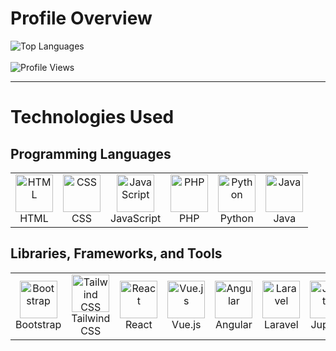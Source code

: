 # Profile Overview

![Top Languages](https://github-readme-stats.vercel.app/api/top-langs/?username=percivalyan&theme=dark&layout=compact&card_width=500&langs_count=10)
<br><br>
![Profile Views](https://komarev.com/ghpvc/?username=percivalyan&label=Profile%20Views&color=0e75b6&style=flat)

---

# Technologies Used

## Programming Languages
<table>
  <tr>
    <td align="center"><img src="https://upload.wikimedia.org/wikipedia/commons/6/61/HTML5_logo_and_wordmark.svg" alt="HTML" width="60"/><br>HTML</td>
    <td align="center"><img src="https://upload.wikimedia.org/wikipedia/commons/thumb/d/d5/CSS3_logo_and_wordmark.svg/800px-CSS3_logo_and_wordmark.svg.png" alt="CSS" width="60"/><br>CSS</td>
    <td align="center"><img src="https://upload.wikimedia.org/wikipedia/commons/6/6a/JavaScript-logo.png" alt="JavaScript" width="60"/><br>JavaScript</td>
    <td align="center"><img src="https://upload.wikimedia.org/wikipedia/commons/thumb/2/27/PHP-logo.svg/1920px-PHP-logo.svg.png" alt="PHP" width="60"/><br>PHP</td>
    <td align="center"><img src="https://upload.wikimedia.org/wikipedia/commons/c/c3/Python-logo-notext.svg" alt="Python" width="60"/><br>Python</td>
    <td align="center"><img src="https://upload.wikimedia.org/wikipedia/en/3/30/Java_programming_language_logo.svg" alt="Java" width="60"/><br>Java</td>
  </tr>
</table>

## Libraries, Frameworks, and Tools
<table>
  <tr>
    <td align="center"><img src="https://upload.wikimedia.org/wikipedia/commons/b/b2/Bootstrap_logo.svg" alt="Bootstrap" width="60"/><br>Bootstrap</td>
    <td align="center"><img src="https://upload.wikimedia.org/wikipedia/commons/thumb/9/95/Tailwind_CSS_logo.svg/1920px-Tailwind_CSS_logo.svg.png" alt="Tailwind CSS" width="60"/><br>Tailwind CSS</td>
    <td align="center"><img src="https://upload.wikimedia.org/wikipedia/commons/a/a7/React-icon.svg" alt="React" width="60"/><br>React</td>
    <td align="center"><img src="https://upload.wikimedia.org/wikipedia/commons/thumb/9/95/Vue.js_Logo_2.svg/1024px-Vue.js_Logo_2.svg.png" alt="Vue.js" width="60"/><br>Vue.js</td>
    <td align="center"><img src="https://upload.wikimedia.org/wikipedia/commons/c/cf/Angular_full_color_logo.svg" alt="Angular" width="60"/><br>Angular</td>
    <td align="center"><img src="https://upload.wikimedia.org/wikipedia/commons/9/9a/Laravel.svg" alt="Laravel" width="60"/><br>Laravel</td>
    <td align="center"><img src="https://upload.wikimedia.org/wikipedia/commons/thumb/3/38/Jupyter_logo.svg/800px-Jupyter_logo.svg.png" alt="Jupyter" width="60"/><br>Jupyter</td>
    <td align="center"><img src="https://upload.wikimedia.org/wikipedia/commons/thumb/7/79/Spring_Boot.svg/800px-Spring_Boot.svg.png" alt="Spring Boot" width="60"/><br>Spring Boot</td>
  </tr>
</table>

